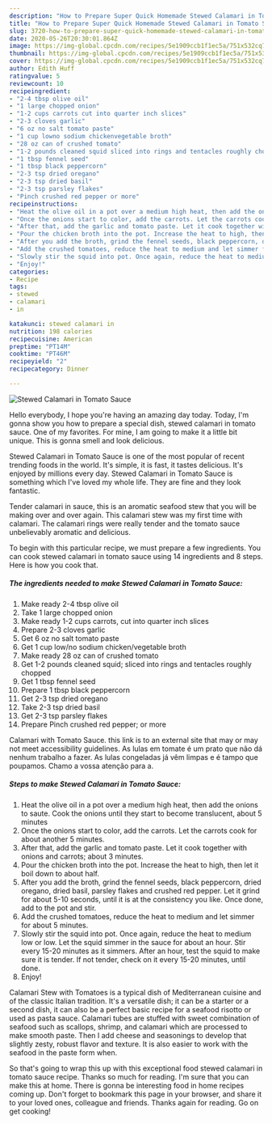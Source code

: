 ```yaml
---
description: "How to Prepare Super Quick Homemade Stewed Calamari in Tomato Sauce"
title: "How to Prepare Super Quick Homemade Stewed Calamari in Tomato Sauce"
slug: 3720-how-to-prepare-super-quick-homemade-stewed-calamari-in-tomato-sauce
date: 2020-05-26T20:30:01.864Z
image: https://img-global.cpcdn.com/recipes/5e1909ccb1f1ec5a/751x532cq70/stewed-calamari-in-tomato-sauce-recipe-main-photo.jpg
thumbnail: https://img-global.cpcdn.com/recipes/5e1909ccb1f1ec5a/751x532cq70/stewed-calamari-in-tomato-sauce-recipe-main-photo.jpg
cover: https://img-global.cpcdn.com/recipes/5e1909ccb1f1ec5a/751x532cq70/stewed-calamari-in-tomato-sauce-recipe-main-photo.jpg
author: Edith Huff
ratingvalue: 5
reviewcount: 10
recipeingredient:
- "2-4 tbsp olive oil"
- "1 large chopped onion"
- "1-2 cups carrots cut into quarter inch slices"
- "2-3 cloves garlic"
- "6 oz no salt tomato paste"
- "1 cup lowno sodium chickenvegetable broth"
- "28 oz can of crushed tomato"
- "1-2 pounds cleaned squid sliced into rings and tentacles roughly chopped"
- "1 tbsp fennel seed"
- "1 tbsp black peppercorn"
- "2-3 tsp dried oregano"
- "2-3 tsp dried basil"
- "2-3 tsp parsley flakes"
- "Pinch crushed red pepper or more"
recipeinstructions:
- "Heat the olive oil in a pot over a medium high heat, then add the onions to saute. Cook the onions until they start to become translucent, about 5 minutes"
- "Once the onions start to color, add the carrots. Let the carrots cook for about another 5 minutes."
- "After that, add the garlic and tomato paste. Let it cook together with onions and carrots; about 3 minutes."
- "Pour the chicken broth into the pot. Increase the heat to high, then let it boil down to about half."
- "After you add the broth, grind the fennel seeds, black peppercorn, dried oregano, dried basil, parsley flakes and crushed red pepper. Let it grind for about 5-10 seconds, until it is at the consistency you like. Once done, add to the pot and stir."
- "Add the crushed tomatoes, reduce the heat to medium and let simmer for about 5 minutes."
- "Slowly stir the squid into pot. Once again, reduce the heat to medium low or low. Let the squid simmer in the sauce for about an hour. Stir every 15-20 minutes as it simmers. After an hour, test the squid to make sure it is tender. If not tender, check on it every 15-20 minutes, until done."
- "Enjoy!"
categories:
- Recipe
tags:
- stewed
- calamari
- in

katakunci: stewed calamari in 
nutrition: 198 calories
recipecuisine: American
preptime: "PT14M"
cooktime: "PT46M"
recipeyield: "2"
recipecategory: Dinner

---
```



![Stewed Calamari in Tomato Sauce](https://img-global.cpcdn.com/recipes/5e1909ccb1f1ec5a/751x532cq70/stewed-calamari-in-tomato-sauce-recipe-main-photo.jpg)

Hello everybody, I hope you're having an amazing day today. Today, I'm gonna show you how to prepare a special dish, stewed calamari in tomato sauce. One of my favorites. For mine, I am going to make it a little bit unique. This is gonna smell and look delicious.

Stewed Calamari in Tomato Sauce is one of the most popular of recent trending foods in the world. It's simple, it is fast, it tastes delicious. It's enjoyed by millions every day. Stewed Calamari in Tomato Sauce is something which I've loved my whole life. They are fine and they look fantastic.

Tender calamari in sauce, this is an aromatic seafood stew that you will be making over and over again. This calamari stew was my first time with calamari. The calamari rings were really tender and the tomato sauce unbelievably aromatic and delicious.


To begin with this particular recipe, we must prepare a few ingredients. You can cook stewed calamari in tomato sauce using 14 ingredients and 8 steps. Here is how you cook that.

<!--inarticleads1-->

##### The ingredients needed to make Stewed Calamari in Tomato Sauce:

1. Make ready 2-4 tbsp olive oil
1. Take 1 large chopped onion
1. Make ready 1-2 cups carrots, cut into quarter inch slices
1. Prepare 2-3 cloves garlic
1. Get 6 oz no salt tomato paste
1. Get 1 cup low/no sodium chicken/vegetable broth
1. Make ready 28 oz can of crushed tomato
1. Get 1-2 pounds cleaned squid; sliced into rings and tentacles roughly chopped
1. Get 1 tbsp fennel seed
1. Prepare 1 tbsp black peppercorn
1. Get 2-3 tsp dried oregano
1. Take 2-3 tsp dried basil
1. Get 2-3 tsp parsley flakes
1. Prepare Pinch crushed red pepper; or more


Calamari with Tomato Sauce. this link is to an external site that may or may not meet accessibility guidelines. As lulas em tomate é um prato que não dá nenhum trabalho a fazer. As lulas congeladas já vêm limpas e é tampo que poupamos. Chamo a vossa atenção para a. 

<!--inarticleads2-->

##### Steps to make Stewed Calamari in Tomato Sauce:

1. Heat the olive oil in a pot over a medium high heat, then add the onions to saute. Cook the onions until they start to become translucent, about 5 minutes
1. Once the onions start to color, add the carrots. Let the carrots cook for about another 5 minutes.
1. After that, add the garlic and tomato paste. Let it cook together with onions and carrots; about 3 minutes.
1. Pour the chicken broth into the pot. Increase the heat to high, then let it boil down to about half.
1. After you add the broth, grind the fennel seeds, black peppercorn, dried oregano, dried basil, parsley flakes and crushed red pepper. Let it grind for about 5-10 seconds, until it is at the consistency you like. Once done, add to the pot and stir.
1. Add the crushed tomatoes, reduce the heat to medium and let simmer for about 5 minutes.
1. Slowly stir the squid into pot. Once again, reduce the heat to medium low or low. Let the squid simmer in the sauce for about an hour. Stir every 15-20 minutes as it simmers. After an hour, test the squid to make sure it is tender. If not tender, check on it every 15-20 minutes, until done.
1. Enjoy!


Calamari Stew with Tomatoes is a typical dish of Mediterranean cuisine and of the classic Italian tradition. It&#39;s a versatile dish; it can be a starter or a second dish, it can also be a perfect basic recipe for a seafood risotto or used as pasta sauce. Calamari tubes are stuffed with sweet combination of seafood such as scallops, shrimp, and calamari which are processed to make smooth paste. Then I add cheese and seasonings to develop that slightly zesty, robust flavor and texture. It is also easier to work with the seafood in the paste form when. 

So that's going to wrap this up with this exceptional food stewed calamari in tomato sauce recipe. Thanks so much for reading. I'm sure that you can make this at home. There is gonna be interesting food in home recipes coming up. Don't forget to bookmark this page in your browser, and share it to your loved ones, colleague and friends. Thanks again for reading. Go on get cooking!
